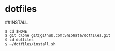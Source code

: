 # dotfiles
##INSTALL
```
$ cd $HOME
$ git clone git@github.com:Shiohata/dotfiles.git 
$ cd dotfiles
$ ~/dotfiles/install.sh
```
